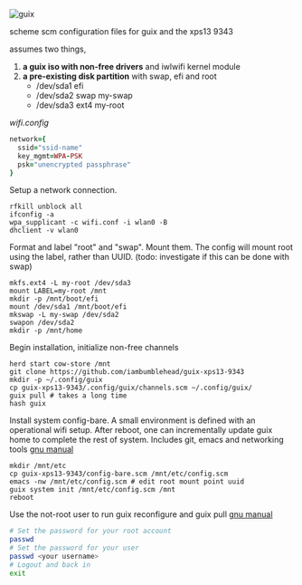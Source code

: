 ![guix](https://upload.wikimedia.org/wikipedia/commons/8/81/Guix_logo.svg)

scheme scm configuration files for guix and the xps13 9343

assumes two things,
 1. **a guix iso with non-free drivers** and iwlwifi kernel module
 2. **a pre-existing disk partition** with swap, efi and root
    * /dev/sda1 efi
    * /dev/sda2 swap my-swap
    * /dev/sda3 ext4 my-root



_wifi.config_
```ruby
network={
  ssid="ssid-name"
  key_mgmt=WPA-PSK
  psk="unencrypted passphrase"
}
```

Setup a network connection.
```console
rfkill unblock all
ifconfig -a
wpa_supplicant -c wifi.conf -i wlan0 -B
dhclient -v wlan0
```

Format and label "root" and "swap". Mount them. The config will mount root using the label, rather than UUID. (todo: investigate if this can be done with swap)
```console
mkfs.ext4 -L my-root /dev/sda3
mount LABEL=my-root /mnt
mkdir -p /mnt/boot/efi
mount /dev/sda1 /mnt/boot/efi
mkswap -L my-swap /dev/sda2
swapon /dev/sda2
mkdir -p /mnt/home
```

Begin installation, initialize non-free channels
```console
herd start cow-store /mnt
git clone https://github.com/iambumblehead/guix-xps13-9343
mkdir -p ~/.config/guix
cp guix-xps13-9343/.config/guix/channels.scm ~/.config/guix/
guix pull # takes a long time
hash guix
```

Install system config-bare. A small environment is defined with an operational wifi setup. After reboot, one can incrementally update guix home to complete the rest of system. Includes git, emacs and networking tools  [gnu manual][4]
```console
mkdir /mnt/etc
cp guix-xps13-9343/config-bare.scm /mnt/etc/config.scm
emacs -nw /mnt/etc/config.scm # edit root mount point uuid
guix system init /mnt/etc/config.scm /mnt
reboot
```

Use the not-root user to run guix reconfigure and guix pull  [gnu manual][5]
```bash
# Set the password for your root account
passwd
# Set the password for your user
passwd <your username>
# Logout and back in
exit
```

[4]: https://guix.gnu.org/manual/en/html_node/Proceeding-with-the-Installation.html
[5]: https://guix.gnu.org/en/manual/en/html_node/After-System-Installation.html#After-System-Installation
